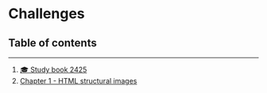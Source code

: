 # Challenges

## Table of contents

---

1. [🎓 Study book 2425](./study_book.md.md)
2. [Chapter 1 - HTML structural images](./chapters/ch_1_html_structural_element.md)